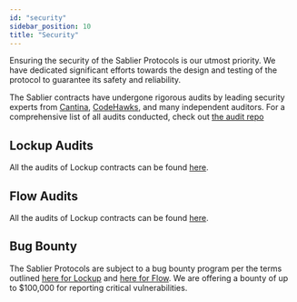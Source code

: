 ```yaml
---
id: "security"
sidebar_position: 10
title: "Security"
---
```


Ensuring the security of the Sablier Protocols is our utmost priority. We have dedicated significant efforts towards the
design and testing of the protocol to guarantee its safety and reliability.

The Sablier contracts have undergone rigorous audits by leading security experts from [Cantina](https://cantina.xyz/),
[CodeHawks](https://codehawks.cyfrin.io/), and many independent auditors. For a comprehensive list of all audits
conducted, check out [the audit repo](https://github.com/sablier-labs/audits/)

## Lockup Audits

All the audits of Lockup contracts can be found [here](https://github.com/sablier-labs/audits/blob/main/lockup).

## Flow Audits

All the audits of Lockup contracts can be found [here](https://github.com/sablier-labs/audits/blob/main/flow).

## Bug Bounty

The Sablier Protocols are subject to a bug bounty program per the terms outlined
[here for Lockup](https://github.com/sablier-labs/v2-core/blob/main/SECURITY.md) and
[here for Flow](https://github.com/sablier-labs/flow/blob/main/SECURITY.md). We are offering a bounty of up to $100,000
for reporting critical vulnerabilities.
